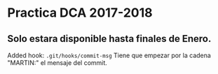 # Practica DCA 2017-2018

## Solo estara disponible hasta finales de Enero.

Added hook: `.git/hooks/commit-msg`
Tiene que empezar por la cadena "MARTIN:" el mensaje del commit.
